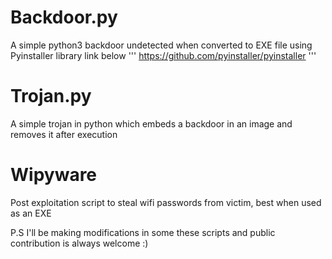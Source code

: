 # Backdoor.py
A simple python3 backdoor undetected when converted to EXE file using Pyinstaller library link below
''' https://github.com/pyinstaller/pyinstaller '''

# Trojan.py
A simple trojan in python which embeds a backdoor in an image and removes it after execution

# Wipyware
Post exploitation script to steal wifi passwords from victim, best when used as an EXE

P.S I'll be making modifications in some these scripts and public contribution is always welcome :)
